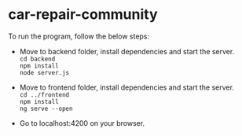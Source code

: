 # car-repair-community

To run the program, follow the below steps:

* Move to backend folder, install dependencies and start the server. <br />
`cd backend`<br />
`npm install`<br />
`node server.js`<br />

* Move to frontend folder, install dependencies and start the server.<br />
`cd ../frontend`<br />
`npm install`<br />
`ng serve --open`<br />

* Go to localhost:4200 on your browser.<br />
